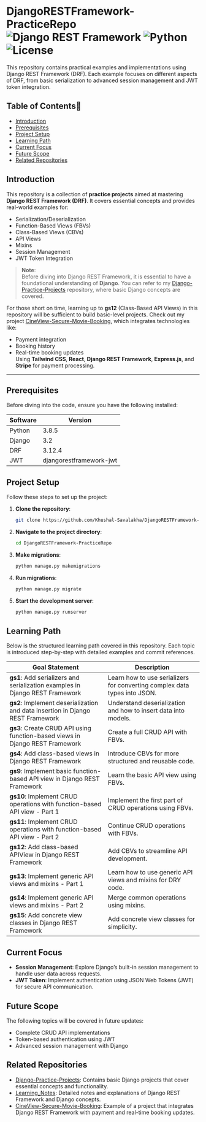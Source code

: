 # DjangoRESTFramework-PracticeRepo ![Django REST Framework](https://img.shields.io/badge/Django%20REST%20Framework-3.12.4-green.svg) ![Python](https://img.shields.io/badge/Python-3.8.5-blue.svg) ![License](https://img.shields.io/github/license/Khushal-Savalakha/DjangoRESTFramework-PracticeRepo.svg)

This repository contains practical examples and implementations using Django REST Framework (DRF). Each example focuses on different aspects of DRF, from basic serialization to advanced session management and JWT token integration.


##  Table of Contents📑
- [Introduction](#introduction)
- [Prerequisites](#prerequisites)
- [Project Setup](#project-setup)
- [Learning Path](#learning-path)
- [Current Focus](#current-focus)
- [Future Scope](#future-scope)
- [Related Repositories](#related-repositories)


##  Introduction
This repository is a collection of **practice projects** aimed at mastering **Django REST Framework (DRF)**. It covers essential concepts and provides real-world examples for:
- Serialization/Deserialization
- Function-Based Views (FBVs)
- Class-Based Views (CBVs)
- API Views
- Mixins
- Session Management
- JWT Token Integration


> **Note**:  
Before diving into Django REST Framework, it is essential to have a foundational understanding of **Django**. You can refer to my [Django-Practice-Projects](https://github.com/Khushal-Savalakha/Django-Practice-Projects) repository, where basic Django concepts are covered.

For those short on time, learning up to **gs12** (Class-Based API Views) in this repository will be sufficient to build basic-level projects. Check out my project [CineView-Secure-Movie-Booking](https://github.com/Khushal-Savalakha/CineView-Secure-Movie-Booking), which integrates technologies like:
- Payment integration
- Booking history
- Real-time booking updates  
Using **Tailwind CSS**, **React**, **Django REST Framework**, **Express.js**, and **Stripe** for payment processing.

---

## Prerequisites
Before diving into the code, ensure you have the following installed:

| Software | Version |
|----------|---------|
| Python   | 3.8.5   |
| Django   | 3.2     |
| DRF      | 3.12.4  |
| JWT      | djangorestframework-jwt |

## Project Setup

Follow these steps to set up the project:

1. **Clone the repository**:
   ```bash
   git clone https://github.com/Khushal-Savalakha/DjangoRESTFramework-PracticeRepo.git
   ```

2. **Navigate to the project directory**:
   ```bash
   cd DjangoRESTFramework-PracticeRepo
   ```

3. **Make migrations**:
   ```bash
   python manage.py makemigrations
   ```

4. **Run migrations**:
   ```bash
   python manage.py migrate
   ```

5. **Start the development server**:
   ```bash
   python manage.py runserver
   ```

## Learning Path

Below is the structured learning path covered in this repository. Each topic is introduced step-by-step with detailed examples and commit references.

| Goal Statement  | Description |
|-----------------|-------------|
| **gs1**: Add serializers and serialization examples in Django REST Framework | Learn how to use serializers for converting complex data types into JSON. |
| **gs2**: Implement deserialization and data insertion in Django REST Framework | Understand deserialization and how to insert data into models. |
| **gs3**: Create CRUD API using function-based views in Django REST Framework | Create a full CRUD API with FBVs. |
| **gs4**: Add class-based views in Django REST Framework | Introduce CBVs for more structured and reusable code. |
| **gs9**: Implement basic function-based API view in Django REST Framework | Learn the basic API view using FBVs. |
| **gs10**: Implement CRUD operations with function-based API view - Part 1 | Implement the first part of CRUD operations using FBVs. |
| **gs11**: Implement CRUD operations with function-based API view - Part 2 | Continue CRUD operations with FBVs. |
| **gs12**: Add class-based APIView in Django REST Framework | Add CBVs to streamline API development. |
| **gs13**: Implement generic API views and mixins - Part 1 | Learn how to use generic API views and mixins for DRY code. |
| **gs14**: Implement generic API views and mixins - Part 2 | Merge common operations using mixins. |
| **gs15**: Add concrete view classes in Django REST Framework | Add concrete view classes for simplicity. |

## Current Focus
- **Session Management**: Explore Django’s built-in session management to handle user data across requests.
- **JWT Token**: Implement authentication using JSON Web Tokens (JWT) for secure API communication.

## Future Scope
The following topics will be covered in future updates:
- Complete CRUD API implementations
- Token-based authentication using JWT
- Advanced session management with Django

## Related Repositories
- [Django-Practice-Projects](https://github.com/Khushal-Savalakha/Django-Practice-Projects): Contains basic Django projects that cover essential concepts and functionality.
- [Learning_Notes](https://github.com/Khushal-Savalakha/Learning_Notes): Detailed notes and explanations of Django REST Framework and Django concepts.
- [CineView-Secure-Movie-Booking](https://github.com/Khushal-Savalakha/CineView-Secure-Movie-Booking): Example of a project that integrates Django REST Framework with payment and real-time booking updates.

